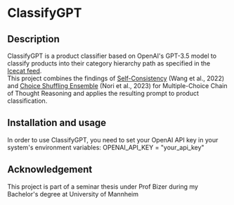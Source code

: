 # ClassifyGPT

## Description
ClassifyGPT is a product classifier based on OpenAI's GPT-3.5 model to classify products into their category hierarchy path as specified in the [Icecat feed](https://icecat.biz/).  
This project combines the findings of [Self-Consistency]( 	
https://doi.org/10.48550/arXiv.2203.11171) (Wang et al., 2022) and [Choice Shuffling Ensemble]( 	
https://doi.org/10.48550/arXiv.2311.16452) (Nori et al., 2023) for Multiple-Choice Chain of Thought Reasoning and applies the resulting prompt to product classification.

## Installation and usage
In order to use ClassifyGPT, you need to set your OpenAI API key in your system's environment variables: OPENAI_API_KEY = "your_api_key"

## Acknowledgement
This project is part of a seminar thesis under Prof Bizer during my Bachelor's degree at University of Mannheim
